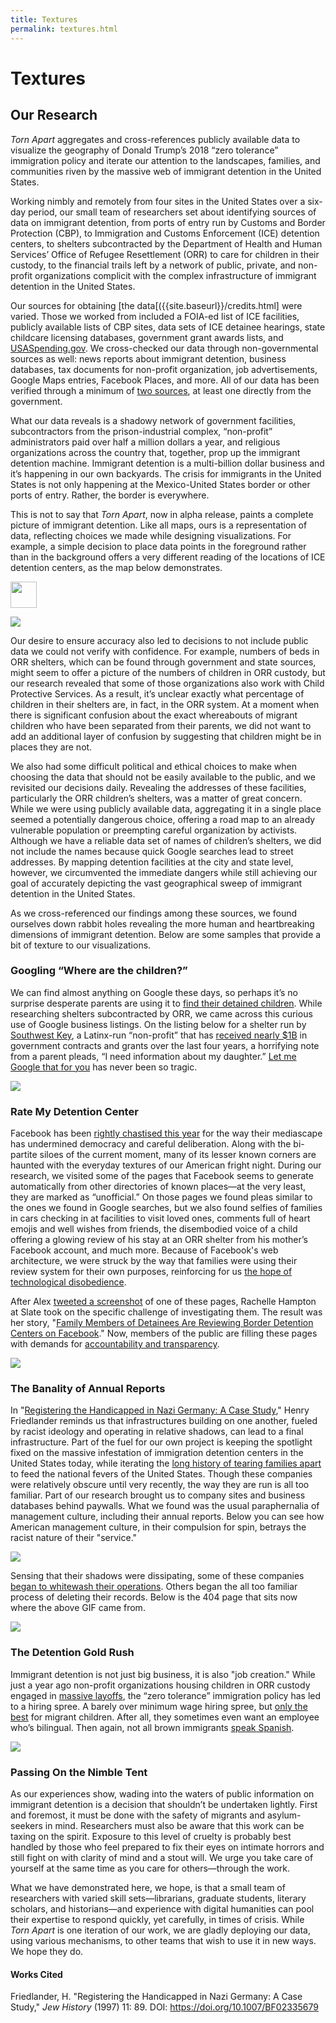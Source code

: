 ```yaml
---
title: Textures
permalink: textures.html
---
```


# Textures

## Our Research

*Torn Apart* aggregates and cross-references publicly available data to visualize the geography of Donald Trump’s 2018 “zero tolerance” immigration policy and iterate our attention to the landscapes, families, and communities riven by the massive web of immigrant detention in the United States.

Working nimbly and remotely from four sites in the United States over a six-day period, our small team of researchers set about identifying sources of data on immigrant detention, from ports of entry run by Customs and Border Protection (CBP), to Immigration and Customs Enforcement (ICE) detention centers, to shelters subcontracted by the Department of Health and Human Services’ Office of Refugee Resettlement (ORR) to care for children in their custody, to the financial trails left by a network of public, private, and non-profit organizations complicit with the complex infrastructure of immigrant detention in the United States. 

Our sources for obtaining [the data[({{site.baseurl}}/credits.html] were varied. Those we worked from included a FOIA-ed list of ICE facilities, publicly available lists of CBP sites, data sets of ICE detainee hearings, state childcare licensing databases, government grant awards lists, and [USASpending.gov](https://www.usaspending.gov/#/search). We cross-checked our data through non-governmental sources as well: news reports about immigrant detention, business databases, tax documents for non-profit organization, job advertisements, Google Maps entries, Facebook Places, and more. All of our data has been verified through a minimum of [two sources]({{site.baseurl}}/bibliography.html), at least one directly from the government.

What our data reveals is a shadowy network of government facilities, subcontractors from the prison-industrial complex, “non-profit” administrators paid over half a million dollars a year, and religious organizations across the country that, together, prop up the immigrant detention machine. Immigrant detention is a multi-billion dollar business and it’s happening in our own backyards. The crisis for immigrants in the United States is not only happening at the Mexico-United States border or other ports of entry. Rather, the border is everywhere. 

This is not to say that *Torn Apart*, now in alpha release, paints a complete picture of immigrant detention. Like all maps, ours is a representation of data, reflecting choices we made while designing visualizations. For example, a simple decision to place data points in the foreground rather than in the background offers a very different reading of the locations of ICE detention centers, as the map below demonstrates.

<div class="figure"><img width="42" src="{{site.baseurl}}/assets/figures/textures-fig1.png"></img></div>	

![]({{site.baseurl}}/assets/figures/textures-fig1.png)

Our desire to ensure accuracy also led to decisions to not include public data we could not verify with confidence. For example, numbers of beds in ORR shelters, which can be found through government and state sources, might seem to offer a picture of the numbers of children in ORR custody, but our research revealed that some of those organizations also work with Child Protective Services. As a result, it’s unclear exactly what percentage of children in their shelters are, in fact, in the ORR system. At a moment when there is significant confusion about the exact whereabouts of migrant children who have been separated from their parents, we did not want to add an additional layer of confusion by suggesting that children might be in places they are not.   

We also had some difficult political and ethical choices to make when choosing the data that should not be easily available to the public, and we revisited our decisions daily. Revealing the addresses of these facilities, particularly the ORR children’s shelters, was a matter of great concern. While we were using publicly available data, aggregating it in a single place seemed a potentially dangerous choice, offering a road map to an already vulnerable population or preempting careful organization by activists. Although we have a reliable data set of names of children’s shelters, we did not include the names because quick Google searches lead to street addresses. By mapping detention facilities at the city and state level, however, we circumvented the immediate dangers while still achieving our goal of accurately depicting the vast geographical sweep of immigrant detention in the United States. 

As we cross-referenced our findings among these sources, we found ourselves down rabbit holes revealing the more human and heartbreaking dimensions of immigrant detention. Below are some samples that provide a bit of texture to our visualizations.


### Googling “Where are the children?”

We can find almost anything on Google these days, so perhaps it’s no surprise desperate parents are using it to [find their detained children](https://www.vice.com/en_us/article/435mqd/how-charities-are-trying-to-reunite-separated-immigrant-families). While researching shelters subcontracted by ORR, we came across this curious use of Google business listings. On the listing below for a shelter run by [Southwest Key](http://www.swkey.org), a Latinx-run “non-profit” that has [received nearly $1B](https://www.usaspending.gov/#/search/281d94b393e15b6a0caf31afd04d1261) in government contracts and grants over the last four years, a horrifying note from a parent pleads, “I need information about my daughter.” [Let me Google that for you](http://lmgtfy.com/?q=where+is+my+detained+child%3F) has never been so tragic. 

![]({{site.baseurl}}/assets/figures/textures-fig2.png)

### Rate My Detention Center

Facebook has been [rightly chastised this year](https://www.amazon.com/Antisocial-Media-Disconnects-Undermines-Democracy/dp/0190841168) for the way their mediascape has undermined democracy and careful deliberation. Along with the bi-partite siloes of the current moment, many of its lesser known corners are haunted with the everyday textures of our American fright night. During our research, we visited some of the pages that Facebook seems to generate automatically from other directories of known places—at the very least, they are marked as “unofficial.” On those pages we found pleas similar to the ones we found in Google searches, but we also found selfies of families in cars checking in at facilities to visit loved ones, comments full of heart emojis and well wishes from friends, the disembodied voice of a child offering a glowing review of his stay at an ORR shelter from his mother’s Facebook account, and much more. Because of Facebook's web architecture, we were struck by the way that families were using their review system for their own purposes, reinforcing for us [the hope of technological disobedience](http://www.technologicaldisobedience.com/). 

After Alex [tweeted a screenshot](https://twitter.com/elotroalex/status/1008896200869908481) of one of these pages, Rachelle Hampton at Slate took on the specific challenge of investigating them. The result was her story, "[Family Members of Detainees Are Reviewing Border Detention Centers on Facebook](https://slate.com/human-interest/2018/06/detainees-family-members-are-reviewing-border-detention-centers-on-facebook-and-google.html)." Now, members of the public are filling these pages with demands for [accountability and transparency](https://www.facebook.com/pages/Southwest-Key-Programs/463839093693174). 

![]({{site.baseurl}}/assets/figures/textures-fig3.jpg)

### The Banality of Annual Reports

In "[Registering the Handicapped in Nazi Germany: A Case Study]({{site.baseurl}}/assets/docs/friedlander-registering.pdf)," Henry Friedlander reminds us that infrastructures building on one another, fueled by racist ideology and operating in relative shadows, can lead to a final infrastructure. Part of the fuel for our own project is keeping the spotlight fixed on the massive infestation of immigration detention centers in the United States today, while iterating the [long history of tearing families apart](https://me.me/i/martha-s-jones-marthasjones-forcibly-separating-parents-from-children-has-22176180) to feed the national fevers of the United States. Though these companies were relatively obscure until very recently, the way they are run is all too familiar. Part of our research brought us to company sites and business databases behind paywalls. What we found was the usual paraphernalia of management culture, including their annual reports. Below you can see how American management culture, in their compulsion for spin, betrays the racist nature of their "service." 

![]({{site.baseurl}}/assets/figures/textures-fig4.png)

Sensing that their shadows were dissipating, some of these companies [began to whitewash their operations](http://www.mtctrains.com/mtcs-involvement-in-operating-ice-detention-centers/). Others began the all too familiar process of deleting their records. Below is the 404 page that sits now where the above GIF came from.

![]({{site.baseurl}}/assets/figures/textures-fig5.png)


### The Detention Gold Rush

Immigrant detention is not just big business, it is also "job creation." While just a year ago non-profit organizations housing children in ORR custody engaged in [massive layoffs](http://valleycentral.com/news/local/southwest-key-program-conducts-mass-layoffs-due-to-recent-decline-in-immigration), the “zero tolerance” immigration policy has led to a hiring spree. A barely over minimum wage hiring spree, but [only the best](https://www.texasmonthly.com/news/southwest-key-hired-child-case-manager-previously-arrested-child-pornography/) for migrant children. After all, they sometimes even want an employee who’s bilingual. Then again, not all brown immigrants [speak Spanish](https://twitter.com/minh81/status/1009892301433458688). 

![]({{site.baseurl}}/assets/figures/textures-fig6.png)

### Passing On the Nimble Tent

As our experiences show, wading into the waters of public information on immigrant detention is a decision that shouldn’t be undertaken lightly. First and foremost, it must be done with the safety of migrants and asylum-seekers in mind. Researchers must also be aware that this work can be taxing on the spirit. Exposure to this level of cruelty is probably best handled by those who feel prepared to fix their eyes on intimate horrors and still fight on with clarity of mind and a stout will. We urge you take care of yourself at the same time as you care for others—through the work.

What we have demonstrated here, we hope, is that a small team of researchers with varied skill sets—librarians, graduate students, literary scholars, and historians—and experience with digital humanities can pool their expertise to respond quickly, yet carefully, in times of crisis. While *Torn Apart* is one iteration of our work, we are gladly deploying our data, using various mechanisms, to other teams that wish to use it in new ways. We hope they do.


#### Works Cited

Friedlander, H. "Registering the Handicapped in Nazi Germany: A Case Study," *Jew History* (1997) 11: 89. DOI: https://doi.org/10.1007/BF02335679
